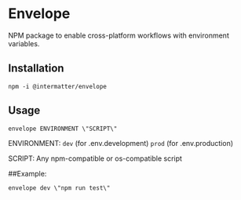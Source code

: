 # Envelope
NPM package to enable cross-platform workflows with environment variables.

## Installation
````
npm -i @intermatter/envelope
````

## Usage
````
envelope ENVIRONMENT \"SCRIPT\"
````

ENVIRONMENT: `dev` (for .env.development) `prod` (for .env.production)

SCRIPT: Any npm-compatible or os-compatible script

##Example:
````
envelope dev \"npm run test\"
````